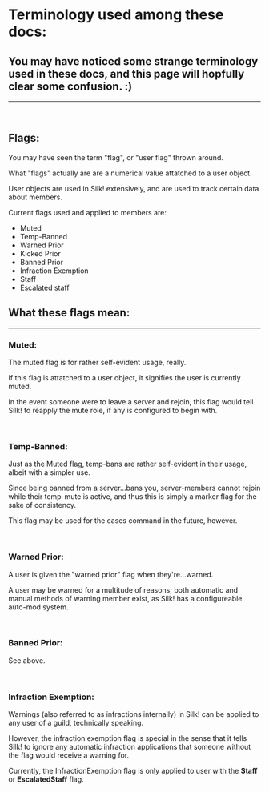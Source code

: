 ﻿# Terminology used among these docs:

## You may have noticed some strange terminology used in these docs, and this page will hopfully clear some confusion. :)

----------
<br>

## **Flags:**
You may have seen the term "flag", or "user flag" thrown around.

What "flags" actually are are a numerical value attatched to a user object. 

User objects are used in Silk! extensively, and are used to track certain data about members.

Current flags used and applied to members are:

- Muted
- Temp-Banned
- Warned Prior
- Kicked Prior
- Banned Prior
- Infraction Exemption
- Staff
- Escalated staff



## **What these flags mean:**
----------

### **Muted:**
The muted flag is for rather self-evident usage, really. 

If this flag is attatched to a user object, it signifies the user is currently muted.

In the event someone were to leave a server and rejoin, this flag would tell Silk! to reapply the mute role, if any is configured to begin with.

<br>

### **Temp-Banned:**
Just as the Muted flag, temp-bans are rather self-evident in their usage, albeit with a simpler use. 

Since being banned from a server...bans you, server-members cannot rejoin while their temp-mute is active, and thus this is simply a marker flag for the sake of consistency. 

This flag may be used for the cases command in the future, however.

<br>

### **Warned Prior:**
A user is given the "warned prior" flag when they're...warned. 

A user may be warned for a multitude of reasons; both automatic and manual methods of warning member exist, as Silk! has a configureable auto-mod system. 

<br>

### **Banned Prior:**
See above.

<br>

### **Infraction Exemption**:
Warnings (also referred to as infractions internally) in Silk! can be applied to any user of a guild, technically speaking. 

However, the infraction exemption flag is special in the sense that it tells Silk! to ignore any automatic infraction applications that someone without the flag would receive a warning for.

Currently, the InfractionExemption flag is only applied to user with the **Staff** or **EscalatedStaff** flag.

